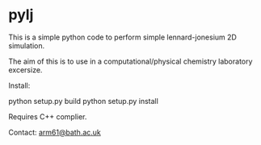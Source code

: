 # pylj

This is a simple python code to perform simple lennard-jonesium 2D simulation. 

The aim of this is to use in a computational/physical chemistry laboratory excersize. 

Install:

python setup.py build
python setup.py install 

Requires C++ complier.

Contact:
arm61@bath.ac.uk
